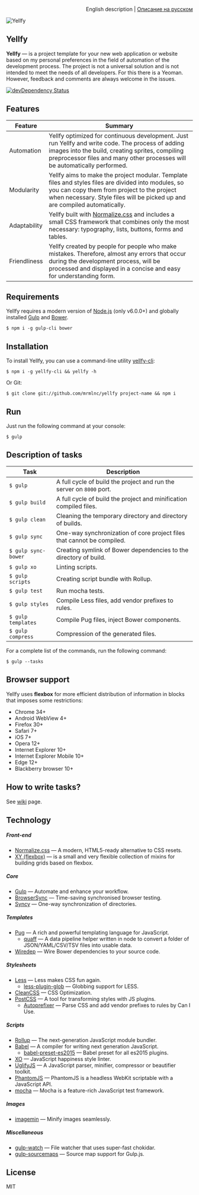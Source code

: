 <p align="right">English description | <a href="README_RU.md">Описание на русском</a></p>

![Yellfy](https://cloud.githubusercontent.com/assets/7034281/13556752/b408c3bc-e3f2-11e5-9936-cb3cc02fb7de.png)

## Yellfy

**Yellfy** — is a project template for your new web application or website based on my personal preferences in the field of automation of the development process. The project is not a universal solution and is not intended to meet the needs of all developers. For this there is a Yeoman. However, feedback and comments are always welcome in the issues.

[![devDependency Status](https://img.shields.io/david/dev/mrmlnc/yellfy.svg?style=flat-square)](https://david-dm.org/mrmlnc/yellfy#info=devDependencies)

## Features

| Feature      | Summary                                                                                                                                                                                                                                |
|--------------|----------------------------------------------------------------------------------------------------------------------------------------------------------------------------------------------------------------------------------------|
| Automation   | Yellfy optimized for continuous development. Just run Yellfy and write code. The process of adding images into the build, creating sprites, compiling preprocessor files and many other processes will be automatically performed.     |
| Modularity   | Yellfy aims to make the project modular. Template files and styles files are divided into modules, so you can copy them from project to the project when necessary. Style files will be picked up and are compiled automatically.      |
| Adaptability | Yellfy built with [Normalize.css](http://necolas.github.io/normalize.css/) and includes a small CSS framework that combines only the most necessary: typography, lists, buttons, forms and tables.                                     |
| Friendliness | Yellfy created by people for people who make mistakes. Therefore, almost any errors that occur during the development process, will be processed and displayed in a concise and easy for understanding form.                           |

## Requirements

Yellfy requires a modern version of [Node.js](http://nodejs.org/) (only v6.0.0+) and globally installed [Gulp](http://gulpjs.com/) and [Bower](http://bower.io/).

```
$ npm i -g gulp-cli bower
```

## Installation

To install Yellfy, you can use a command-line utility [yellfy-cli](https://www.npmjs.com/package/yellfy-cli):

```
$ npm i -g yellfy-cli && yellfy -h
```

Or Git:

```
$ git clone git://github.com/mrmlnc/yellfy project-name && npm i
```

## Run

Just run the following command at your console:

```
$ gulp
```

## Description of tasks

| Task                | Description                                                            |
|---------------------|------------------------------------------------------------------------|
| `$ gulp`            | A full cycle of build the project and run the server on `8000` port.   |
| `$ gulp build`      | A full cycle of build the project and minification compiled files.     |
| `$ gulp clean`      | Cleaning the temporary directory and directory of builds.              |
| `$ gulp sync`       | One-way synchronization of core project files that cannot be compiled. |
| `$ gulp sync-bower` | Creating symlink of Bower dependencies to the directory of build.      |
| `$ gulp xo`         | Linting scripts.                                                       |
| `$ gulp scripts`    | Creating script bundle with Rollup.                                    |
| `$ gulp test`       | Run mocha tests.                                                       |
| `$ gulp styles`     | Compile Less files, add vendor prefixes to rules.                      |
| `$ gulp templates`  | Compile Pug files, inject Bower components.                            |
| `$ gulp compress`   | Compression of the generated files.                                    |

For a complete list of the commands, run the following command:

```
$ gulp --tasks
```

## Browser support

Yellfy uses **flexbox** for more efficient distribution of information in blocks that imposes some restrictions:

  * Chrome 34+
  * Android WebView 4+
  * Firefox 30+
  * Safari 7+
  * iOS 7+
  * Opera 12+
  * Internet Explorer 10+
  * Internet Explorer Mobile 10+
  * Edge 12+
  * Blackberry browser 10+

## How to write tasks?

See [wiki](https://github.com/mrmlnc/yellfy/wiki/how-to-write-tasks) page.

## Technology

##### Front-end

  * [Normalize.css](http://necolas.github.io/normalize.css) — A modern, HTML5-ready alternative to CSS resets.
  * [XY (flexbox)](https://github.com/mrmlnc/xy-flexbox) — is a small and very flexible collection of mixins for building grids based on flexbox.

##### Core

  * [Gulp](http://gulpjs.com) — Automate and enhance your workflow.
  * [BrowserSync](https://www.browsersync.io) — Time-saving synchronised browser testing.
  * [Syncy](https://www.npmjs.com/package/syncy) — One-way synchronization of directories.

##### Templates

  * [Pug](http://pug-lang.com/) — A rich and powerful templating language for JavaScript.
    * [quaff](https://www.npmjs.com/package/quaff) — A data pipeline helper written in node to convert a folder of JSON/YAML/CSV/TSV files into usable data.
  * [Wiredep](https://www.npmjs.com/package/wiredep) — Wire Bower dependencies to your source code.

##### Stylesheets

  * [Less](http://lesscss.org) — Less makes CSS fun again.
    * [less-plugin-glob](https://www.npmjs.com/package/less-plugin-glob) — Globbing support for LESS.
  * [CleanCSS](https://www.npmjs.com/package/clean-css) — CSS Optimization.
  * [PostCSS](https://www.npmjs.com/package/postcss) — A tool for transforming styles with JS plugins.
    * [Autoprefixer](https://www.npmjs.com/package/autoprefixer) — Parse CSS and add vendor prefixes to rules by Can I Use.

##### Scripts

  * [Rollup](http://rollupjs.org) — The next-generation JavaScript module bundler.
  * [Babel](https://babeljs.io/) — A compiler for writing next generation JavaScript.
    * [babel-preset-es2015](https://www.npmjs.com/package/babel-preset-es2015) — Babel preset for all es2015 plugins.
  * [XO](https://www.npmjs.com/package/xo) — JavaScript happiness style linter.
  * [UglifyJS](https://www.npmjs.com/package/uglify-js) — A JavaScript parser, minifier, compressor or beautifier toolkit.
  * [PhantomJS](http://phantomjs.org/) — PhantomJS is a headless WebKit scriptable with a JavaScript API.
  * [mocha](https://mochajs.org/) — Mocha is a feature-rich JavaScript test framework.

##### Images

  * [imagemin](https://www.npmjs.com/package/imagemin) — Minify images seamlessly.

##### Miscellaneous

  * [gulp-watch](https://www.npmjs.com/package/gulp-watch) — File watcher that uses super-fast chokidar.
  * [gulp-sourcemaps](https://www.npmjs.com/package/gulp-sourcemaps) — Source map support for Gulp.js.

## License

MIT

